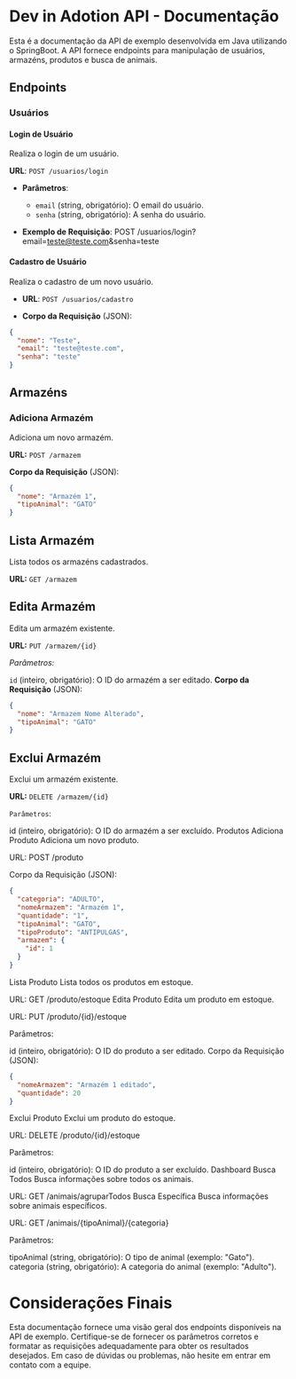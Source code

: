 # Dev in Adotion API - Documentação

Esta é a documentação da API de exemplo desenvolvida em Java utilizando o SpringBoot. A API fornece endpoints para manipulação de usuários, armazéns, produtos e busca de animais.

## Endpoints

### Usuários

#### Login de Usuário

Realiza o login de um usuário.

**URL**: `POST /usuarios/login`

- **Parâmetros**:

  - `email` (string, obrigatório): O email do usuário.
  - `senha` (string, obrigatório): A senha do usuário.

- **Exemplo de Requisição**:
  POST /usuarios/login?email=teste@teste.com&senha=teste

#### Cadastro de Usuário

Realiza o cadastro de um novo usuário.

- **URL**: `POST /usuarios/cadastro`

- **Corpo da Requisição** (JSON):

```json
{
  "nome": "Teste",
  "email": "teste@teste.com",
  "senha": "teste"
}
```

## Armazéns

### Adiciona Armazém

Adiciona um novo armazém.

**URL:** `POST /armazem`

**Corpo da Requisição** (JSON):

```json
{
  "nome": "Armazém 1",
  "tipoAnimal": "GATO"
}
```

## Lista Armazém

Lista todos os armazéns cadastrados.

**URL:** `GET /armazem`

## Edita Armazém

Edita um armazém existente.

**URL:** `PUT /armazem/{id}`

_Parâmetros:_

`id` (inteiro, obrigatório): O ID do armazém a ser editado.
**Corpo da Requisição** (JSON):

```json
{
  "nome": "Armazem Nome Alterado",
  "tipoAnimal": "GATO"
}
```

## Exclui Armazém

Exclui um armazém existente.

**URL:** `DELETE /armazem/{id}`

`Parâmetros`:

id (inteiro, obrigatório): O ID do armazém a ser excluído.
Produtos
Adiciona Produto
Adiciona um novo produto.

URL: POST /produto

Corpo da Requisição (JSON):

```json
{
  "categoria": "ADULTO",
  "nomeArmazem": "Armazém 1",
  "quantidade": "1",
  "tipoAnimal": "GATO",
  "tipoProduto": "ANTIPULGAS",
  "armazem": {
    "id": 1
  }
}
```

Lista Produto
Lista todos os produtos em estoque.

URL: GET /produto/estoque
Edita Produto
Edita um produto em estoque.

URL: PUT /produto/{id}/estoque

Parâmetros:

id (inteiro, obrigatório): O ID do produto a ser editado.
Corpo da Requisição (JSON):

```json
{
  "nomeArmazem": "Armazém 1 editado",
  "quantidade": 20
}
```

Exclui Produto
Exclui um produto do estoque.

URL: DELETE /produto/{id}/estoque

Parâmetros:

id (inteiro, obrigatório): O ID do produto a ser excluído.
Dashboard
Busca Todos
Busca informações sobre todos os animais.

URL: GET /animais/agruparTodos
Busca Específica
Busca informações sobre animais específicos.

URL: GET /animais/{tipoAnimal}/{categoria}

Parâmetros:

tipoAnimal (string, obrigatório): O tipo de animal (exemplo: "Gato").
categoria (string, obrigatório): A categoria do animal (exemplo: "Adulto").

# Considerações Finais

Esta documentação fornece uma visão geral dos endpoints disponíveis na API de exemplo. Certifique-se de fornecer os parâmetros corretos e formatar as requisições adequadamente para obter os resultados desejados. Em caso de dúvidas ou problemas, não hesite em entrar em contato com a equipe.
